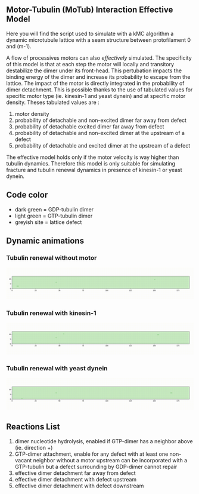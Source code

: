 ## Motor-Tubulin (MoTub) Interaction Effective Model

Here you will find the script used to simulate with a kMC algorithm a dynamic microtubule lattice with a seam structure between protofilament 0 and (m-1).

A flow of processives motors can also *effectively*  simulated. The specificity of this model is that at each step the motor will locally and transitory destabilize the dimer under its front-head. This pertubation impacts the binding energy of the dimer and increase its probability to escape from the lattice. 
The impact of the motor is directly integrated in the probability of dimer detachment. This is possible thanks to the use of tabulated values for specific motor type (ie. kinesin-1 and yeast dynein) and at specific motor density.
Theses tabulated values are : 
1. motor density 
2. probability of detachable and non-excited dimer far away from defect
3. probability of detachable excited dimer far away from defect
4. probability of detachable and non-excited dimer at the upstream of a defect
5. probability of detachable and excited dimer at the upstream of a defect


The effective model holds only if the motor velocity is way higher than tubulin dynamics. 
Therefore this model is only suitable for simulating fracture and tubulin renewal dynamics in presence of kinesin-1 or yeast dynein.

## Code color

- dark green  = GDP-tubulin dimer
- light green = GTP-tubulin dimer
- greyish site = lattice defect

## Dynamic animations 

### Tubulin renewal without motor 

![](../gifs/defect_dynamics_no_motor.gif)

### Tubulin renewal with kinesin-1

![](../gifs/defect_dynamics_kin_rho_0.1_DGp_3.gif)

### Tubulin renewal with yeast dynein

![](../gifs/defect_dynamics_dyn_rho_0.1_DGp_3.gif)

## Reactions List 


1. dimer nucleotide hydrolysis, enabled if GTP-dimer has a neighbor above (ie. direction +)
2. GTP-dimer attachment, enable for any defect with at least one non-vacant neighbor without a motor upstream can be incorporated with a GTP-tubulin but a defect surrounding by GDP-dimer cannot repair
3. effective dimer detachment far away from defect
4. effective dimer detachment with defect upstream 
5. effective dimer detachment with defect downstream 


